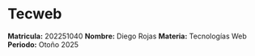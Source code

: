 # Tecweb
**Matricula:** 202251040
**Nombre:** Diego Rojas
**Materia:** Tecnologías Web 
**Periodo:** Otoño 2025
